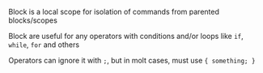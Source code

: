 Block is a local scope for isolation of commands from parented blocks/scopes

Block are useful for any operators with conditions and/or loops like `if`, `while`, `for` and others

Operators can ignore it with `;`, but in molt cases, must use `{ something; }`
